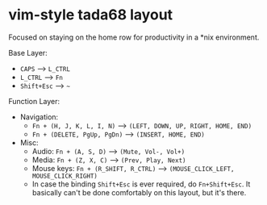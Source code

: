 # vim-style tada68 layout

Focused on staying on the home row for productivity in a *nix environment.

Base Layer:
- `CAPS` --> `L_CTRL`
- `L_CTRL` --> `Fn`
- `Shift+Esc` --> `~`

Function Layer:
- Navigation:
    - `Fn + (H, J, K, L, I, N)` --> `(LEFT, DOWN, UP, RIGHT, HOME, END)`
    - `Fn + (DELETE, PgUp, PgDn)` --> `(INSERT, HOME, END)`
- Misc:
    - Audio: `Fn + (A, S, D)` --> `(Mute, Vol-, Vol+)`
    - Media: `Fn + (Z, X, C)` --> `(Prev, Play, Next)`
    - Mouse keys: `Fn + (R_SHIFT, R_CTRL)` --> `(MOUSE_CLICK_LEFT, MOUSE_CLICK_RIGHT)`
    - In case the binding `Shift+Esc` is ever required, do `Fn+Shift+Esc`. It basically can't be done comfortably on this layout, but it's there.
